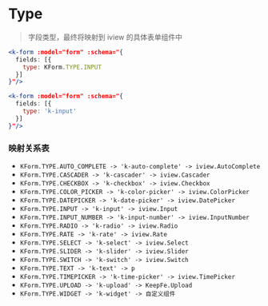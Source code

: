 # Type

> 字段类型，最终将映射到 iview 的具体表单组件中

```jsx
<k-form :model="form" :schema="{
  fields: [{
    type: KForm.TYPE.INPUT
  }]
}"/>
```

```jsx
<k-form :model="form" :schema="{
  fields: [{
    type: 'k-input'
  }]
}"/>
```

### 映射关系表

* `KForm.TYPE.AUTO_COMPLETE -> 'k-auto-complete' -> iview.AutoComplete`
* `KForm.TYPE.CASCADER -> 'k-cascader' -> iview.Cascader`
* `KForm.TYPE.CHECKBOX -> 'k-checkbox' -> iview.Checkbox`
* `KForm.TYPE.COLOR_PICKER -> 'k-color-picker' -> iview.ColorPicker`
* `KForm.TYPE.DATEPICKER -> 'k-date-picker' -> iview.DatePicker`
* `KForm.TYPE.INPUT -> 'k-input' -> iview.Input`
* `KForm.TYPE.INPUT_NUMBER -> 'k-input-number' -> iview.InputNumber`
* `KForm.TYPE.RADIO -> 'k-radio' -> iview.Radio`
* `KForm.TYPE.RATE -> 'k-rate' -> iview.Rate`
* `KForm.TYPE.SELECT -> 'k-select' -> iview.Select`
* `KForm.TYPE.SLIDER -> 'k-slider' -> iview.Slider`
* `KForm.TYPE.SWITCH -> 'k-switch' -> iview.Switch`
* `KForm.TYPE.TEXT -> 'k-text' -> p`
* `KForm.TYPE.TIMEPICKER -> 'k-time-picker' -> iview.TimePicker`
* `KForm.TYPE.UPLOAD -> 'k-upload' -> KeepFe.Upload`
* `KForm.TYPE.WIDGET -> 'k-widget' -> 自定义组件`